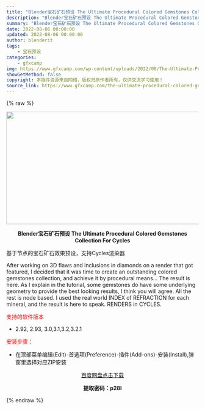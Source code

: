 ```yaml
---
title: "Blender宝石矿石预设 The Ultimate Procedural Colored Gemstones Collection For Cycles"
description: "Blender宝石矿石预设 The Ultimate Procedural Colored Gemstones Collection For Cycles 基于节点的宝石矿石效果预设，支持Cycles..."
summary: "Blender宝石矿石预设 The Ultimate Procedural Colored Gemstones Collection For Cycles 基于节点的宝石矿石效果预设，支持Cycles..."
date: 2022-08-06 00:00:00
updated: 2022-08-06 00:00:00
author: blenderit
tags: 
    - 宝石预设
categories:
    - gfxcamp
img: https://www.gfxcamp.com/wp-content/uploads/2022/08/The-Ultimate-Procedural-Colored-Gemstones-Collection-For-Cycles.jpg
showGetMethod: false
copyright: 本插件资源来自网络，版权归原作者所有，仅供交流学习使用！
source_link: https://www.gfxcamp.com/the-ultimate-procedural-colored-gemstones-collection-for-cycles/
---
```


{% raw %}
<div><p><img decoding="async" class="aligncenter size-full wp-image-105733" src="https://www.gfxcamp.com/wp-content/uploads/2022/08/The-Ultimate-Procedural-Colored-Gemstones-Collection-For-Cycles.jpg" data-src="https://www.gfxcamp.com/wp-content/uploads/2022/08/The-Ultimate-Procedural-Colored-Gemstones-Collection-For-Cycles.jpg" alt="" width="590" height="295" data-srcset="https://www.gfxcamp.com/wp-content/uploads/2022/08/The-Ultimate-Procedural-Colored-Gemstones-Collection-For-Cycles.jpg 590w, https://www.gfxcamp.com/wp-content/uploads/2022/08/The-Ultimate-Procedural-Colored-Gemstones-Collection-For-Cycles-150x75.jpg 150w" data-sizes="(max-width: 590px) 100vw, 590px"></p><p style="text-align: center;"><strong>Blender宝石矿石预设 The Ultimate Procedural Colored Gemstones Collection For Cycles</strong></p><p>基于节点的宝石矿石效果预设，支持Cycles渲染器</p><p>After working on 3D flaws and inclusions in diamonds on a render that got featured, I decided that it was time to create an outstanding colored gemstones collection, and achieve it by procedural means… The result is here. As I explain in the tutorial, some gemstones do have some underlying geometry to provide the best looking results, I think you will agree. All the rest is node based. I used the real world INDEX of REFRACTION for each mineral, and the result is here to speak. RENDERS in CYCLES.</p><p><span style="color: #ff0000;">支持的软件版本</span></p><ul>
<li>2.92, 2.93, 3.0,3.1,3.2,3.2.1</li>
</ul><p><span style="color: #ff0000;">安装步骤：</span></p><ul>
<li>在顶部菜单编辑(Edit)-首选项(Preference)-插件(Add-ons)-安装(Install),弹窗里选择对应ZIP安装</li>
</ul><p style="text-align: center;"><a class="maxbutton-3 maxbutton maxbutton-baidu" target="_blank" rel="noopener" href="https://pan.baidu.com/s/1DSNhq9h3QOBx5BNzA5Cp6g?pwd=p28l"><span class="mb-text">百度网盘点击下载</span></a></p><p style="text-align: center;"><strong>提取密码：p28l</strong></p></div>
<div style="display: none">gfxcamp</div>
{% endraw %}